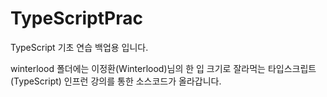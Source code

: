 # TypeScriptPrac
<p>TypeScript 기초 연습 백업용 입니다.</p>
<p>winterlood 폴더에는 이정환(Winterlood)님의 한 입 크기로 잘라먹는 타입스크립트(TypeScript) 인프런 강의를 통한 소스코드가 올라갑니다.</p>
